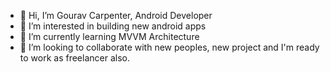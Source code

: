 - 👋 Hi, I’m Gourav Carpenter, Android Developer
- 👀 I’m interested in building new android apps 
- 🌱 I’m currently learning MVVM Architecture
- 💞️ I’m looking to collaborate with new peoples, new project and I'm ready to work as freelancer also.
